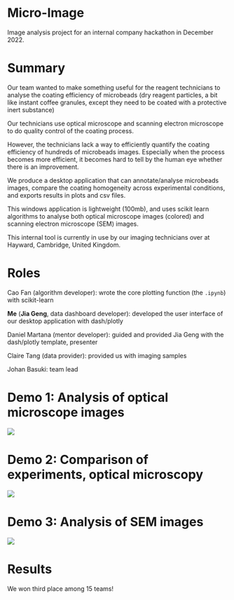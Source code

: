 # Micro-Image
Image analysis project for an internal company hackathon in December 2022.

# Summary
Our team wanted to make something useful for the reagent technicians to analyse the coating efficiency of microbeads (dry reagent particles, a bit like instant coffee granules, except they need to be coated with a protective inert substance)

Our technicians use optical microscope and scanning electron microscope to do quality control of the coating process.

However, the technicians lack a way to efficiently quantify the coating efficiency of hundreds of microbeads images. Especially when the process becomes more efficient, it becomes hard to tell by the human eye whether there is an improvement.

We produce a desktop application that can annotate/analyse microbeads images, compare the coating homogeneity across experimental conditions, and exports results in plots and csv files.

This windows application is lightweight (100mb), and uses scikit learn algorithms to analyse both optical microscope images (colored) and scanning electron microscope (SEM) images.

This internal tool is currently in use by our imaging technicians over at Hayward, Cambridge, United Kingdom.

# Roles 
Cao Fan (algorithm developer): wrote the core plotting function (the `.ipynb`) with scikit-learn

__Me__ (__Jia Geng__, data dashboard developer): developed the user interface of our desktop application with dash/plotly

Daniel Martana (mentor developer): guided and provided Jia Geng with the dash/plotly template, presenter

Claire Tang (data provider): provided us with imaging samples

Johan Basuki: team lead

# Demo 1: Analysis of optical microscope images 
![](https://github.com/JiaGengChang/microimage/blob/main/micro-image-optical-demo.gif)


# Demo 2: Comparison of experiments, optical microscopy
![](https://github.com/JiaGengChang/microimage/blob/main/micro-image-compare-optical-demo.gif)


# Demo 3: Analysis of SEM images
![](https://github.com/JiaGengChang/microimage/blob/main/micro-image-sem-demo.gif)

# Results
We won third place among 15 teams!
